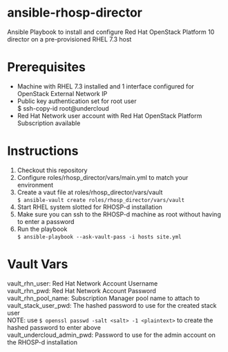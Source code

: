 # ansible-rhosp-director
Ansible Playbook to install and configure Red Hat OpenStack Platform 10 director on a pre-provisioned RHEL 7.3 host

# Prerequisites

- Machine with RHEL 7.3 installed and 1 interface configured for OpenStack External Network IP
- Public key authentication set for root user  
  $ ssh-copy-id root@undercloud
- Red Hat Network user account with Red Hat OpenStack Platform Subscription available

# Instructions

1. Checkout this repository
2. Configure roles/rhosp_director/vars/main.yml to match your environment
3. Create a vaut file at roles/rhosp_director/vars/vault  
   `$ ansible-vault create roles/rhosp_director/vars/vault`
4. Start RHEL system slotted for RHOSP-d installation
5. Make sure you can ssh to the RHOSP-d machine as root without having to enter a password
6. Run the playbook  
   `$ ansible-playbook --ask-vault-pass -i hosts site.yml`

# Vault Vars
vault_rhn_user: Red Hat Network Account Username  
vault_rhn_pwd: Red Hat Network Account Password  
vault_rhn_pool_name: Subscription Manager pool name to attach to  
vault_stack_user_pwd: The hashed password to use for the created stack user  
NOTE: use `$ openssl passwd -salt <salt> -1 <plaintext>` to create the hashed password to enter above  
vault_undercloud_admin_pwd: Password to use for the admin account on the RHOSP-d installation  
